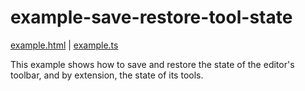 # example-save-restore-tool-state
[example.html](./example.html) | [example.ts](./example.ts)

This example shows how to save and restore the state of the editor's toolbar, and by extension, the state of its tools.
